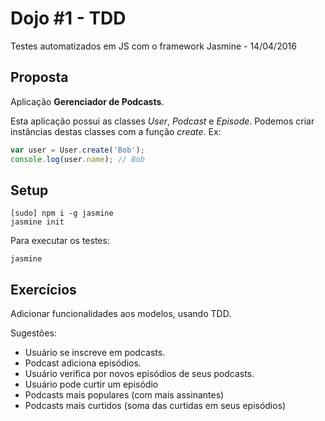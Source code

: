 # Dojo #1 - TDD

Testes automatizados em JS com o framework Jasmine - 14/04/2016

## Proposta

Aplicação **Gerenciador de Podcasts**.

Esta aplicação possui as classes *User*, *Podcast* e *Episode*. Podemos criar instâncias destas classes com a função *create*. Ex:

```js
var user = User.create('Bob');
console.log(user.name); // Bob
```

## Setup

`[sudo] npm i -g jasmine`  
`jasmine init`

Para executar os testes:

`jasmine`

## Exercícios

Adicionar funcionalidades aos modelos, usando TDD.

Sugestões:

* Usuário se inscreve em podcasts.
* Podcast adiciona episódios.
* Usuário verifica por novos episódios de seus podcasts.
* Usuário pode curtir um episódio
* Podcasts mais populares (com mais assinantes)
* Podcasts mais curtidos (soma das curtidas em seus episódios)
